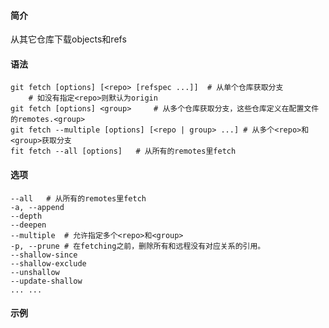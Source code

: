 #### 简介

从其它仓库下载objects和refs

#### 语法

```
git fetch [options] [<repo> [refspec ...]]	# 从单个仓库获取分支
	# 如没有指定<repo>则默认为origin
git fetch [options] <group>		# 从多个仓库获取分支，这些仓库定义在配置文件的remotes.<group>
git fetch --multiple [options] [<repo | group> ...]	# 从多个<repo>和<group>获取分支
fit fetch --all [options]	# 从所有的remotes里fetch
```



#### 选项

```
--all	# 从所有的remotes里fetch
-a, --append
--depth
--deepen
--multiple	# 允许指定多个<repo>和<group>
-p, --prune	# 在fetching之前，删除所有和远程没有对应关系的引用。
--shallow-since
--shallow-exclude
--unshallow
--update-shallow
... ...
```

#### 示例

```
```

